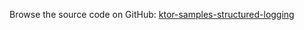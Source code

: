 [//]: # (title: Structured Logging)
[//]: # (category: samples)
[//]: # (caption: Structured Logging)

Browse the source code on GitHub: [ktor-samples-structured-logging](https://github.com/ktorio/ktor-samples/tree/1.3.0/other/structured-logging)
